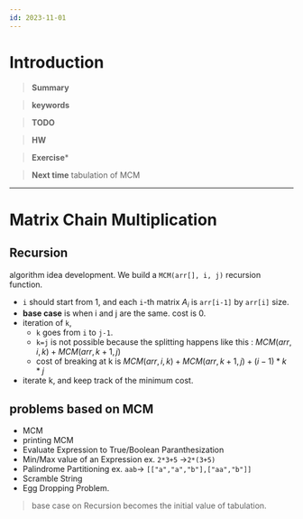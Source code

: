 ```yaml
---
id: 2023-11-01
---
```


# Introduction 

>**Summary**
>

>**keywords**
>

>**TODO**
>

> **HW**

>**Exercise*** 
>

> **Next time**
> tabulation of MCM

*********
# Matrix Chain Multiplication

## Recursion
algorithm idea development.
We build a `MCM(arr[], i, j)` recursion function. 

* `i` should start from 1, and each `i`-th matrix $A_{i}$ is `arr[i-1]` by `arr[i]` size.
* **base case** is when i and j are the same. cost is 0.
*  iteration of `k`,
	* `k` goes from `i` to `j-1`.
	* `k=j` is not possible because the splitting happens like this : $MCM(arr,i,k) + MCM(arr,k+1,j)$
	* cost of breaking at k is $MCM(arr,i,k) + MCM(arr,k+1,j)+ (i-1)*k*j$
* iterate k, and keep track of the minimum cost.

## problems based on MCM
* MCM
* printing MCM
* Evaluate Expression to True/Boolean Paranthesization
* Min/Max value of an Expression ex. `2*3+5` ->`2*(3+5)`
* Palindrome Partitioning ex. `aab`-> `[["a","a","b"],["aa","b"]]`
* Scramble String
* Egg Dropping Problem.

>base case on Recursion becomes the initial value of tabulation.